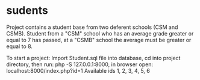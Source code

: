 # sudents
Project contains a student base from two deferent schools (CSM and CSMB). 
Student from a "CSM" school who has an average grade greater  or equal to 7 has passed,
at a "CSMB" school the average must be greater or equal to 8.

To start a project: Import Student.sql file into database, cd into project directory, then run: php -S 127.0.0.1:8000, 
in browser open: localhost:8000/index.php?id=1 Available ids 1, 2, 3, 4, 5, 6
